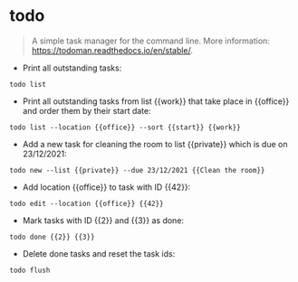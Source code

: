 # todo

> A simple task manager for the command line.
> More information: <https://todoman.readthedocs.io/en/stable/>.

- Print all outstanding tasks:

`todo list`

- Print all outstanding tasks from list {{work}} that take place in {{office}} and order them by their start date:

`todo list --location {{office}} --sort {{start}} {{work}}`

- Add a new task for cleaning the room to list {{private}} which is due on 23/12/2021:

`todo new --list {{private}} --due 23/12/2021 {{Clean the room}}`

- Add location {{office}} to task with ID {{42}}:

`todo edit --location {{office}} {{42}}`

- Mark tasks with ID {{2}} and {{3}} as done:

`todo done {{2}} {{3}}`

- Delete done tasks and reset the task ids:

`todo flush`
